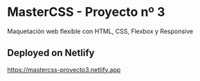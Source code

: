 # MasterCSS - Proyecto nº 3

Maquetación web flexible con HTML, CSS, Flexbox y Responsive

## Deployed on Netlify
https://mastercss-proyecto3.netlify.app
